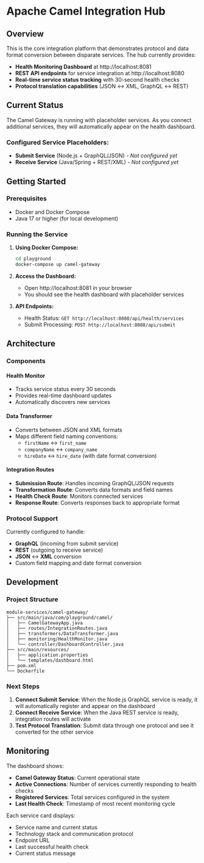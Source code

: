 # Apache Camel Integration Hub

## Overview

This is the core integration platform that demonstrates protocol and data format conversion between disparate services. The hub currently provides:

- **Health Monitoring Dashboard** at http://localhost:8081
- **REST API endpoints** for service integration at http://localhost:8080
- **Real-time service status tracking** with 30-second health checks
- **Protocol translation capabilities** (JSON ↔ XML, GraphQL ↔ REST)

## Current Status

The Camel Gateway is running with placeholder services. As you connect additional services, they will automatically appear on the health dashboard.

### Configured Service Placeholders:
- **Submit Service** (Node.js + GraphQL/JSON) - *Not configured yet*
- **Receive Service** (Java/Spring + REST/XML) - *Not configured yet*

## Getting Started

### Prerequisites
- Docker and Docker Compose
- Java 17 or higher (for local development)

### Running the Service

1. **Using Docker Compose:**
   ```bash
   cd playground
   docker-compose up camel-gateway
   ```

2. **Access the Dashboard:**
   - Open http://localhost:8081 in your browser
   - You should see the health dashboard with placeholder services

3. **API Endpoints:**
   - Health Status: `GET http://localhost:8080/api/health/services`
   - Submit Processing: `POST http://localhost:8080/api/submit`

## Architecture

### Components

#### Health Monitor
- Tracks service status every 30 seconds
- Provides real-time dashboard updates
- Automatically discovers new services

#### Data Transformer
- Converts between JSON and XML formats
- Maps different field naming conventions:
  - `firstName` ↔ `first_name`
  - `companyName` ↔ `company_name`
  - `hireDate` ↔ `hire_date` (with date format conversion)

#### Integration Routes
- **Submission Route**: Handles incoming GraphQL/JSON requests
- **Transformation Route**: Converts data formats and field names
- **Health Check Route**: Monitors connected services
- **Response Route**: Converts responses back to appropriate format

### Protocol Support

Currently configured to handle:
- **GraphQL** (incoming from submit service)
- **REST** (outgoing to receive service)
- **JSON** ↔ **XML** conversion
- Custom field mapping and date format conversion

## Development

### Project Structure
```
module-services/camel-gateway/
├── src/main/java/com/playground/camel/
│   ├── CamelGatewayApp.java
│   ├── routes/IntegrationRoutes.java
│   ├── transformers/DataTransformer.java
│   ├── monitoring/HealthMonitor.java
│   └── controller/DashboardController.java
├── src/main/resources/
│   ├── application.properties
│   └── templates/dashboard.html
├── pom.xml
└── Dockerfile
```

### Next Steps

1. **Connect Submit Service**: When the Node.js GraphQL service is ready, it will automatically register and appear on the dashboard
2. **Connect Receive Service**: When the Java REST service is ready, integration routes will activate
3. **Test Protocol Translation**: Submit data through one protocol and see it converted for the other service

## Monitoring

The dashboard shows:
- **Camel Gateway Status**: Current operational state
- **Active Connections**: Number of services currently responding to health checks
- **Registered Services**: Total services configured in the system
- **Last Health Check**: Timestamp of most recent monitoring cycle

Each service card displays:
- Service name and current status
- Technology stack and communication protocol
- Endpoint URL
- Last successful health check
- Current status message